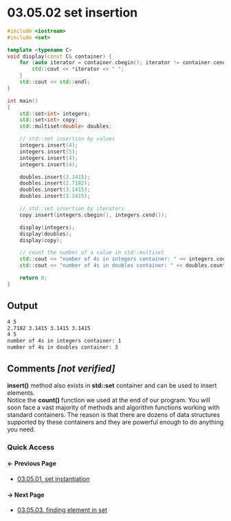 # 03.05.02 set insertion

```cxx
#include <iostream>
#include <set>

template <typename C>
void display(const C& container) {
    for (auto iterator = container.cbegin(); iterator != container.cend(); ++iterator) {
        std::cout << *iterator << " ";
    }
    std::cout << std::endl;
}

int main()
{
    std::set<int> integers;
    std::set<int> copy;
    std::multiset<double> doubles;

    // std::set insertion by values
    integers.insert(4);
    integers.insert(5);
    integers.insert(4);
    integers.insert(4);

    doubles.insert(3.1415);
    doubles.insert(2.7182);
    doubles.insert(3.1415);
    doubles.insert(3.1415);

    // std::set insertion by iterators
    copy.insert(integers.cbegin(), integers.cend());

    display(integers);
    display(doubles);
    display(copy);

    // count the number of a value in std::multiset
    std::cout << "number of 4s in integers container: " << integers.count(4) << std::endl;
    std::cout << "number of 4s in doubles container: " << doubles.count(3.1415) << std::endl;

    return 0;
}

```

## Output

```txt
4 5 
2.7182 3.1415 3.1415 3.1415 
4 5 
number of 4s in integers container: 1
number of 4s in doubles container: 3
```

## Comments *[not verified]*

**insert()** method also exists in **std::set** container and can be used to insert elements.  
Notice the **count()** function we used at the end of our program. You will soon face a vast majority of methods and algorithm functions working with standard containers. The reason is that there are dozens of data structures supported by these containers and they are powerful enough to do anything you need.

### Quick Access

<div class="previous_page pagination">

#### &#8592; Previous Page

* [03.05.01. set instantiation](./../../03.stl/05.set/01.instantiation.md)

</div>
<div class="next_page pagination">

#### &#8594; Next Page

* [03.05.03. finding element in set](./../../03.stl/05.set/03.find.md)

</div>
